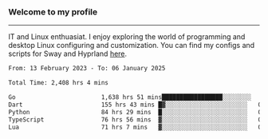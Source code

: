 ### Welcome to my profile

---

IT and Linux enthuasiat. I enjoy exploring the world of programming and desktop Linux configuring and customization. You can find my configs and scripts for Sway and Hyprland [here](https://github.com/uroborosq/mess-of-linux-configurations).

<!-- <div display="block">
 	<img align="left" width="48%" alt="isocalendar" src=".github/metrics/isocalendar_metrics.svg" />
	<img align="center" width="48%" alt="contributions" src=".github/metrics/contributions_metrics.svg" />
	<img align="center" alt="languages" src=".github/metrics/languages_metrics.svg" />
</div> -->

<!-- ![](https://komarev.com/ghpvc/?username=uroborosq&color=success&style=flat-square) -->
<!-- [](https://img.shields.io/github/last-commit/uroborosq/uroborosq?label=Profile%20updated&style=flat-square) -->

<!--START_SECTION:waka-->

```txt
From: 13 February 2023 - To: 06 January 2025

Total Time: 2,408 hrs 4 mins

Go                        1,638 hrs 51 mins█████████████████░░░░░░░░   67.40 %
Dart                      155 hrs 43 mins █▓░░░░░░░░░░░░░░░░░░░░░░░   06.40 %
Python                    84 hrs 29 mins  █░░░░░░░░░░░░░░░░░░░░░░░░   03.47 %
TypeScript                76 hrs 56 mins  ▓░░░░░░░░░░░░░░░░░░░░░░░░   03.16 %
Lua                       71 hrs 7 mins   ▓░░░░░░░░░░░░░░░░░░░░░░░░   02.92 %
```

<!--END_SECTION:waka-->
